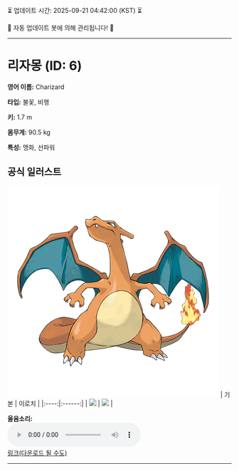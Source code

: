 
⏳ 업데이트 시간: 2025-09-21 04:42:00 (KST) ⏳

🤖 자동 업데이트 봇에 의해 관리됩니다! 🤖

---

# 리자몽 (ID: 6)
**영어 이름:** Charizard

**타입:** 불꽃, 비행

**키:** 1.7 m

**몸무게:** 90.5 kg

**특성:** 맹화, 선파워

## 공식 일러스트
![](https://raw.githubusercontent.com/PokeAPI/sprites/master/sprites/pokemon/other/official-artwork/6.png)
| 기본 | 이로치 |
|:----:|:------:|
| <img src="http://play.pokemonshowdown.com/sprites/ani/charizard.gif" width="200"> | <img src="http://play.pokemonshowdown.com/sprites/ani-shiny/charizard.gif" width="200"> |

**울음소리:**<br><audio controls src="https://raw.githubusercontent.com/PokeAPI/cries/main/cries/pokemon/latest/6.ogg"></audio><br> [링크(다운로드 될 수도)](https://raw.githubusercontent.com/PokeAPI/cries/main/cries/pokemon/latest/6.ogg)


---
